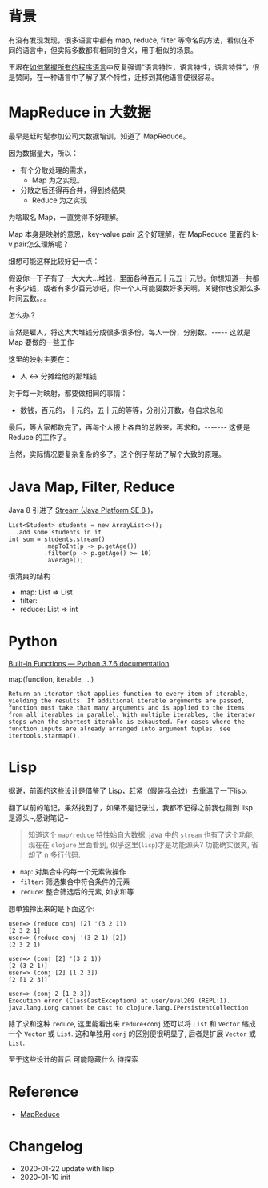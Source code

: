 
# 背景

有没有发现发现，很多语言中都有 map, reduce, filter 等命名的方法，看似在不同的语言中，但实际多数都有相同的含义，用于相似的场景。

王垠在[如何掌握所有的程序语言](http://www.yinwang.org/blog-cn/2017/07/06/master-pl)中反复强调“语言特性，语言特性，语言特性”，很是赞同，在一种语言中了解了某个特性，迁移到其他语言便很容易。

# MapReduce in 大数据

最早是赶时髦参加公司大数据培训，知道了 MapReduce。

因为数据量大，所以：

- 有个分散处理的需求，
  -  Map 为之实现。
- 分散之后还得再合并，得到终结果
  - Reduce 为之实现

为啥取名 Map，一直觉得不好理解。

Map 本身是映射的意思，key-value pair 这个好理解，在 MapReduce 里面的 k-v pair怎么理解呢？

细想可能这样比较好记一点：

假设你一下子有了一大大大...堆钱，里面各种百元十元五十元钞。你想知道一共都有多少钱，或者有多少百元钞吧，你一个人可能要数好多天啊，关键你也没那么多时间去数。。。

怎么办？

自然是雇人，将这大大堆钱分成很多很多份，每人一份，分别数。----- 这就是 Map 要做的一些工作

这里的映射主要在：

- 人 <-> 分摊给他的那堆钱

对于每一对映射，都要做相同的事情：

- 数钱，百元的，十元的，五十元的等等，分别分开数，各自求总和

最后，等大家都数完了，再每个人报上各自的总数来，再求和，------- 这便是 Reduce 的工作了。

当然，实际情况要复杂复杂的多了。这个例子帮助了解个大致的原理。

# Java Map, Filter, Reduce

Java 8 引进了 [Stream (Java Platform SE 8 )](https://docs.oracle.com/javase/8/docs/api/java/util/stream/Stream.html)， 

```
List<Student> students = new ArrayList<>();
...add some students in it
int sum = students.stream()
          .mapToInt(p -> p.getAge())
          .filter(p -> p.getAge() >= 10)
          .average();
  ```

很清爽的结构：

- map:  List<Person> => List<Integer>
- filter: 
- reduce: List<Integer> => int

# Python
[Built-in Functions — Python 3.7.6 documentation](https://docs.python.org/3.7/library/functions.html#map)
> 
map(function, iterable, ...)

    Return an iterator that applies function to every item of iterable, yielding the results. If additional iterable arguments are passed, function must take that many arguments and is applied to the items from all iterables in parallel. With multiple iterables, the iterator stops when the shortest iterable is exhausted. For cases where the function inputs are already arranged into argument tuples, see itertools.starmap().

# Lisp

据说，前面的这些设计是借鉴了 Lisp，赶紧（假装我会过）去重温了一下lisp.

翻了以前的笔记，果然找到了，如果不是记录过，我都不记得之前我也猜到 lisp 是源头~,感谢笔记~

> 知道这个 `map/reduce` 特性始自大数据, java 中的 `stream` 也有了这个功能, 现在在 `clojure` 里面看到, 似乎这里(`lisp`)才是功能源头? 功能确实很爽, 省却了 n 多行代码.

- `map`: 对集合中的每一个元素做操作
- `filter`: 筛选集合中符合条件的元素
- `reduce`: 整合筛选后的元素, 如求和等

想单独拎出来的是下面这个:

```
user=> (reduce conj [2] '(3 2 1))
[2 3 2 1]
user=> (reduce conj '(3 2 1) [2])
(2 3 2 1)

user=> (conj [2] '(3 2 1))
[2 (3 2 1)]
user=> (conj [2] [1 2 3])         
[2 [1 2 3]]

user=> (conj 2 [1 2 3]) 
Execution error (ClassCastException) at user/eval209 (REPL:1).
java.lang.Long cannot be cast to clojure.lang.IPersistentCollection
```

 除了求和这种 `reduce`, 这里能看出来 `reduce+conj` 还可以将 `List` 和 `Vector` 缩成 一个 `Vector` 或 `List`. 这和单独用 `conj` 的区别便很明显了, 后者是扩展 `Vector` 或 `List`.

 至于这些设计的背后 可能隐藏什么 待探索

# Reference

- [MapReduce](https://en.wikipedia.org/wiki/MapReduce)
 
# Changelog
- 2020-01-22 update with lisp
- 2020-01-10 init